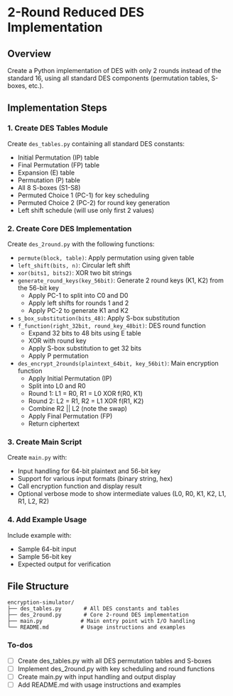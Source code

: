 <!-- 8b4b8743-18b4-474e-a0f9-f23b21eaea6b 4c506e23-357b-47dc-add3-bafc99460e55 -->
# 2-Round Reduced DES Implementation

## Overview

Create a Python implementation of DES with only 2 rounds instead of the standard 16, using all standard DES components (permutation tables, S-boxes, etc.).

## Implementation Steps

### 1. Create DES Tables Module

Create `des_tables.py` containing all standard DES constants:

- Initial Permutation (IP) table
- Final Permutation (FP) table
- Expansion (E) table
- Permutation (P) table
- All 8 S-boxes (S1-S8)
- Permuted Choice 1 (PC-1) for key scheduling
- Permuted Choice 2 (PC-2) for round key generation
- Left shift schedule (will use only first 2 values)

### 2. Create Core DES Implementation

Create `des_2round.py` with the following functions:

- `permute(block, table)`: Apply permutation using given table
- `left_shift(bits, n)`: Circular left shift
- `xor(bits1, bits2)`: XOR two bit strings
- `generate_round_keys(key_56bit)`: Generate 2 round keys (K1, K2) from the 56-bit key
  - Apply PC-1 to split into C0 and D0
  - Apply left shifts for rounds 1 and 2
  - Apply PC-2 to generate K1 and K2
- `s_box_substitution(bits_48)`: Apply S-box substitution
- `f_function(right_32bit, round_key_48bit)`: DES round function
  - Expand 32 bits to 48 bits using E table
  - XOR with round key
  - Apply S-box substitution to get 32 bits
  - Apply P permutation
- `des_encrypt_2rounds(plaintext_64bit, key_56bit)`: Main encryption function
  - Apply Initial Permutation (IP)
  - Split into L0 and R0
  - Round 1: L1 = R0, R1 = L0 XOR f(R0, K1)
  - Round 2: L2 = R1, R2 = L1 XOR f(R1, K2)
  - Combine R2 || L2 (note the swap)
  - Apply Final Permutation (FP)
  - Return ciphertext

### 3. Create Main Script

Create `main.py` with:

- Input handling for 64-bit plaintext and 56-bit key
- Support for various input formats (binary string, hex)
- Call encryption function and display result
- Optional verbose mode to show intermediate values (L0, R0, K1, K2, L1, R1, L2, R2)

### 4. Add Example Usage

Include example with:

- Sample 64-bit input
- Sample 56-bit key
- Expected output for verification

## File Structure

```
encryption-simulator/
├── des_tables.py       # All DES constants and tables
├── des_2round.py       # Core 2-round DES implementation
├── main.py            # Main entry point with I/O handling
└── README.md          # Usage instructions and examples
```

### To-dos

- [ ] Create des_tables.py with all DES permutation tables and S-boxes
- [ ] Implement des_2round.py with key scheduling and round functions
- [ ] Create main.py with input handling and output display
- [ ] Add README.md with usage instructions and examples